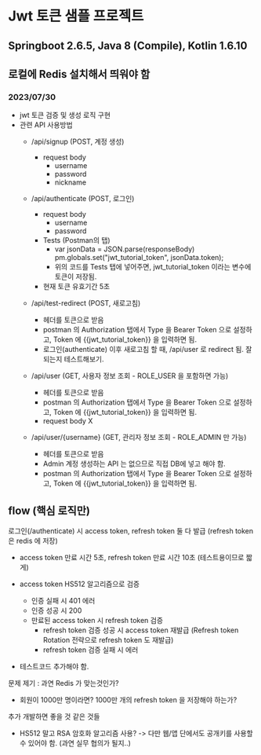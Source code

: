 # Jwt 토큰 샘플 프로젝트

## Springboot 2.6.5, Java 8 (Compile), Kotlin 1.6.10

##  로컬에 Redis 설치해서 띄워야 함

### 2023/07/30
- jwt 토큰 검증 및 생성 로직 구현
- 관련 API 사용방법
  - /api/signup (POST, 계정 생성)
    - request body
      - username
      - password
      - nickname

  - /api/authenticate (POST, 로그인)
    - request body
      - username
      - password
    - Tests (Postman의 탭)
      - var jsonData = JSON.parse(responseBody)
        pm.globals.set("jwt_tutorial_token", jsonData.token);
      - 위의 코드를 Tests 탭에 넣어주면, jwt_tutorial_token 이라는 변수에 토큰이 저장됨.
    - 현재 토큰 유효기간 5초

  - /api/test-redirect (POST, 새로고침)
    - 헤더를 토큰으로 받음
    - postman 의 Authorization 탭에서 Type 을 Bearer Token 으로 설정하고, Token 에 {{jwt_tutorial_token}} 을 입력하면 됨.
    - 로그인(authenticate) 이후 새로고침 할 때, /api/user 로 redirect 됨. 잘 되는지 테스트해보기.

  - /api/user (GET, 사용자 정보 조회 - ROLE_USER 을 포함하면 가능)
    - 헤더를 토큰으로 받음
    - postman 의 Authorization 탭에서 Type 을 Bearer Token 으로 설정하고, Token 에 {{jwt_tutorial_token}} 을 입력하면 됨.
    - request body X

  - /api/user/{username} (GET, 관리자 정보 조회 - ROLE_ADMIN 만 가능)
    - 헤더를 토큰으로 받음
    - Admin 계정 생성하는 API 는 없으므로 직접 DB에 넣고 해야 함.
    - postman 의 Authorization 탭에서 Type 을 Bearer Token 으로 설정하고, Token 에 {{jwt_tutorial_token}} 을 입력하면 됨.


## flow (핵심 로직만)
로그인(/authenticate) 시 access token, refresh token 둘 다 발급 (refresh token 은 redis 에 저장)
- access token 만료 시간 5초, refresh token 만료 시간 10초 (테스트용이므로 짧게)
- access token HS512 알고리즘으로 검증 
  - 인증 실패 시 401 에러
  - 인증 성공 시 200
  - 만료된 access token 시 refresh token 검증
    - refresh token 검증 성공 시 access token 재발급 (Refresh token Rotation 전략으로 refresh token 도 재발급)
    - refresh token 검증 실패 시 에러


- 테스트코드 추가해야 함.
  
문제 제기 : 과연 Redis 가 맞는것인가?
- 회원이 1000만 명이라면? 1000만 개의 refresh token 을 저장해야 하는가?

추가 개발하면 좋을 것 같은 것들
- HS512 말고 RSA 암호화 알고리즘 사용? -> 다만 웹/앱 단에서도 공개키를 사용할 수 있어야 함. (과연 실무 협의가 될지..)